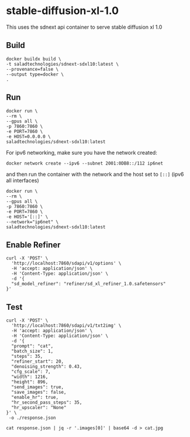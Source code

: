 # stable-diffusion-xl-1.0
This uses the sdnext api container to serve stable diffusion xl 1.0

## Build

```shell
docker buildx build \
-t saladtechnologies/sdnext-sdxl10:latest \
--provenance=false \
--output type=docker \
.
```

## Run

```shell
docker run \
--rm \
--gpus all \
-p 7860:7860 \
-e PORT=7860 \
-e HOST=0.0.0.0 \
saladtechnologies/sdnext-sdxl10:latest
```

For ipv6 networking, make sure you have the network created:
```shell
docker network create --ipv6 --subnet 2001:0DB8::/112 ip6net
```

and then run the container with the network and the host set to `[::]` (ipv6 all interfaces)
```shell
docker run \
--rm \
--gpus all \
-p 7860:7860 \
-e PORT=7860 \
-e HOST='[::]' \
--network="ip6net" \
saladtechnologies/sdnext-sdxl10:latest
```

## Enable Refiner

```shell
curl -X 'POST' \
  'http://localhost:7860/sdapi/v1/options' \
  -H 'accept: application/json' \
  -H 'Content-Type: application/json' \
  -d '{
  "sd_model_refiner": "refiner/sd_xl_refiner_1.0.safetensors"
}'
```

## Test

```shell
curl -X 'POST' \
  'http://localhost:7860/sdapi/v1/txt2img' \
  -H 'accept: application/json' \
  -H 'Content-Type: application/json' \
  -d '{
  "prompt": "cat",
  "batch_size": 1,
  "steps": 35,
  "refiner_start": 20,
  "denoising_strength": 0.43,
  "cfg_scale": 7,
  "width": 1216,
  "height": 896,
  "send_images": true,
  "save_images": false,
  "enable_hr": true,
  "hr_second_pass_steps": 35,
  "hr_upscaler": "None"
}' \
 -o ./response.json
```

```shell
cat response.json | jq -r '.images[0]' | base64 -d > cat.jpg
```
